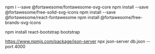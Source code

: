 npm i --save @fortawesome/fontawesome-svg-core
npm install --save @fortawesome/free-solid-svg-icons
npm install --save @fortawesome/react-fontawesome
npm install @fortawesome/free-brands-svg-icons

npm install react-bootstrap bootstrap

https://www.npmjs.com/package/json-server
npx json-server db.json --port 4000